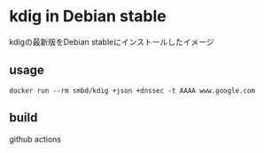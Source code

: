 # kdig in Debian stable

kdigの最新版をDebian stableにインストールしたイメージ

## usage
```
docker run --rm smbd/kdig +json +dnssec -t AAAA www.google.com
```

## build
github actions
